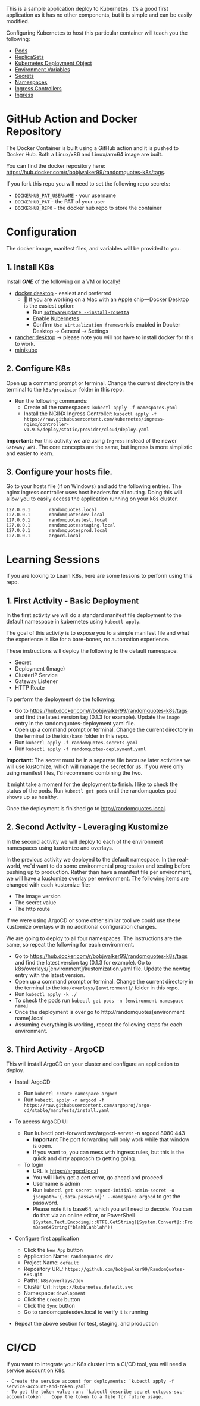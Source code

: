 This is a sample application deploy to Kubernetes.  It's a good first application as it has no other components, but it is simple and can be easily modified.

Configuring Kubernetes to host this particular container will teach you the following:

- [Pods](https://kubernetes.io/docs/concepts/workloads/pods/)
- [ReplicaSets](https://kubernetes.io/docs/concepts/workloads/controllers/replicaset/)
- [Kubernetes Deployment Object](https://kubernetes.io/docs/concepts/workloads/controllers/deployment/)
- [Environment Variables](https://kubernetes.io/docs/tasks/inject-data-application/define-environment-variable-container/)
- [Secrets](https://kubernetes.io/docs/concepts/configuration/secret/)
- [Namespaces](https://kubernetes.io/docs/concepts/overview/working-with-objects/namespaces/)
- [Ingress Controllers](https://kubernetes.io/docs/concepts/services-networking/ingress-controllers/)
- [Ingress](https://kubernetes.io/docs/concepts/services-networking/ingress/)

# GitHub Action and Docker Repository

The Docker Container is built using a GitHub action and it is pushed to Docker Hub.  Both a Linux/x86 and Linux/arm64 image are built.  

You can find the docker repository here: https://hub.docker.com/r/bobjwalker99/randomquotes-k8s/tags.

If you fork this repo you will need to set the following repo secrets:

- `DOCKERHUB_PAT_USERNAME` - your username
- `DOCKERHUB_PAT` - the PAT of your user
- `DOCKERHUB_REPO` - the docker hub repo to store the container

# Configuration

The docker image, manifest files, and variables will be provided to you.

## 1. Install K8s
Install **_ONE_** of the following on a VM or locally!

- [docker desktop](https://docs.docker.com/desktop/) - easiest and preferred
  - 🍎 If you are working on a Mac with an Apple chip—Docker Desktop is the easiest option:
    - Run [`softwareupdate --install-rosetta`](https://docs.docker.com/desktop/install/mac-install/#system-requirements)
    - Enable [Kubernetes](https://docs.docker.com/desktop/kubernetes/#install-and-turn-on-kubernetes)
    - Confirm `Use Virtualization framework` is enabled in Docker Desktop → General → Settings
- [rancher desktop](https://docs.rancherdesktop.io/getting-started/installation) -> please note you will not have to install docker for this to work.
- [minikube](https://minikube.sigs.k8s.io/docs/start/)

## 2. Configure K8s
Open up a command prompt or terminal.  Change the current directory in the terminal to the `k8s/provision` folder in this repo.
- Run the following commands:
    - Create all the namespaces: `kubectl apply -f namespaces.yaml`
    - Install the NGINX Ingress Controller: `kubectl apply -f https://raw.githubusercontent.com/kubernetes/ingress-nginx/controller-v1.9.5/deploy/static/provider/cloud/deploy.yaml` 

**Important:** For this activity we are using `Ingress` instead of the newer `Gateway API`.  The core concepts are the same, but ingress is more simplistic and easier to learn.  

## 3. Configure your hosts file.
Go to your hosts file (if on Windows) and add the following entries.  The nginx ingress controller uses host headers for all routing.  Doing this will allow you to easily access the application running on your k8s cluster.

```
127.0.0.1       randomquotes.local
127.0.0.1       randomquotesdev.local
127.0.0.1       randomquotestest.local
127.0.0.1       randomquotesstaging.local
127.0.0.1       randomquotesprod.local
127.0.0.1       argocd.local
```

# Learning Sessions

If you are looking to Learn K8s, here are some lessons to perform using this repo.

## 1. First Activity - Basic Deployment 

In the first activity we will do a standard manifest file deployment to the default namespace in kubernetes using `kubectl apply`.

The goal of this activity is to expose you to a simple manifest file and what the experience is like for a bare-bones, no automation experience.

These instructions will deploy the following to the default namespace.  

- Secret
- Deployment (Image)
- ClusterIP Service
- Gateway Listener
- HTTP Route

To perform the deployment do the following:
- Go to https://hub.docker.com/r/bobjwalker99/randomquotes-k8s/tags and find the latest version tag (0.1.3 for example).  Update the `image` entry in the randomquotes-deployment.yaml file.
- Open up a command prompt or terminal.  Change the current directory in the terminal to the `k8s/base` folder in this repo. 
- Run `kubectl apply -f randomquotes-secrets.yaml`
- Run `kubectl apply -f randomquotes-deployment.yaml`

**Important:** The secret must be in a separate file because later activities we will use kustomize, which will manage the secret for us.  If you were only using manifest files, I'd recommend combining the two.

It might take a moment for the deployment to finish.  I like to check the status of the pods.  Run `kubectl get pods` until the randomquotes pod shows up as healthy.

Once the deployment is finished go to http://randomquotes.local.

## 2. Second Activity - Leveraging Kustomize

In the second activity we will deploy to each of the environment namespaces using kustomize and overlays.

In the previous activity we deployed to the default namespace.  In the real-world, we'd want to do some environmental progression and testing before pushing up to production.  Rather than have a manifest file per environment, we will have a kustomize overlay per environment.  The following items are changed with each kustomize file:

- The image version
- The secret value
- The http route

If we were using ArgoCD or some other similar tool we could use these kustomize overlays with no additional configuration changes.  

We are going to deploy to all four namespaces.  The instructions are the same, so repeat the following for each environment.

- Go to https://hub.docker.com/r/bobjwalker99/randomquotes-k8s/tags and find the latest version tag (0.1.3 for example).  Go to k8s/overlays/[environment]/kustomization.yaml file.  Update the newtag entry with the latest version.
- Open up a command prompt or terminal.  Change the current directory in the terminal to the `k8s/overlays/[environment]/` folder in this repo. 
- Run `kubectl apply -k ./`
- To check the pods run `kubectl get pods -n [environment namespace name]`
- Once the deployment is over go to http://randomquotes[environment name].local
- Assuming everything is working, repeat the following steps for each environment.

## 3. Third Activity - ArgoCD

This will install ArgoCD on your cluster and configure an application to deploy.

- Install ArgoCD
    - Run `kubectl create namespace argocd`
    - Run `kubectl apply -n argocd -f https://raw.githubusercontent.com/argoproj/argo-cd/stable/manifests/install.yaml`
- To access ArgoCD UI
    - Run kubectl port-forward svc/argocd-server -n argocd 8080:443
        - **Important** The port forwarding will only work while that window is open.
        - If you want to, you can mess with ingress rules, but this is the quick and dirty approach to getting going.
    - To login
        - URL is https://argocd.local
        - You will likely get a cert error, go ahead and proceed
        - Username is admin
        - Run `kubectl get secret argocd-initial-admin-secret -o jsonpath='{.data.password}' --namespace argocd` to get the password.  
        - Please note it is base64, which you will need to decode.  You can do that via an online editor, or PowerShell `[System.Text.Encoding]::UTF8.GetString([System.Convert]::FromBase64String("blahblahblah"))`

- Configure first application 
    - Click the `New App` button
    - Application Name: `randomquotes-dev`
    - Project Name: `default`
    - Repository URL: `https://github.com/bobjwalker99/RandomQuotes-K8s.git`    
    - Paths: `k8s/overlays/dev`
    - Cluster Url: `https://kubernetes.default.svc`
    - Namespace: `development`
    - Click the `Create` button
    - Click the `Sync` button
    - Go to randomquotesdev.local to verify it is running
- Repeat the above section for test, staging, and production

# CI/CD

If you want to integrate your K8s cluster into a CI/CD tool, you will need a service account on K8s.

    - Create the service account for deployments: `kubectl apply -f service-account-and-token.yaml`
    - To get the token value run: `kubectl describe secret octopus-svc-account-token`.  Copy the token to a file for future usage.
